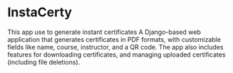 # InstaCerty
 This app use to generate instant certificates
 A Django-based web application that generates certificates in PDF formats, with customizable fields like name, course, instructor, and a QR code. The app also includes features for downloading certificates, and managing uploaded certificates (including file deletions).
